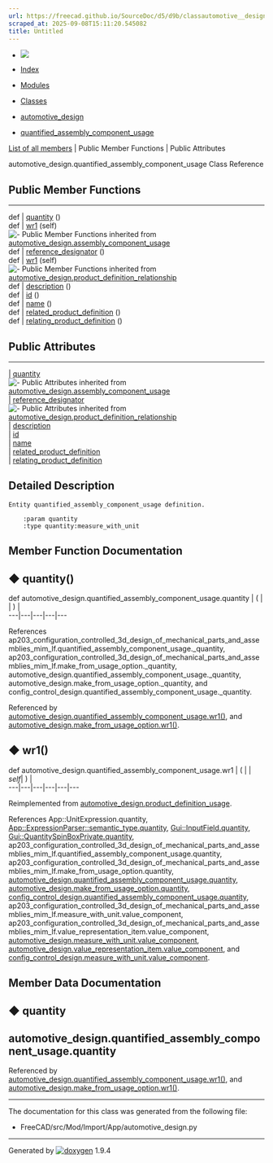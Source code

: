 ```yaml
---
url: https://freecad.github.io/SourceDoc/d5/d9b/classautomotive__design_1_1quantified__assembly__component__usage.html
scraped_at: 2025-09-08T15:11:20.545082
title: Untitled
---
```


  * [ ![](https://www.freecad.org/svg/logo-freecad.svg) ](https://freecadweb.org "FreeCAD")
  * [Index](../../index.html "Index")
  * [Modules](../../modules.html "Modules list")
  * [Classes](../../annotated.html "Annotated list")

  * [automotive_design](../../d4/ddf/namespaceautomotive__design.html)
  * [quantified_assembly_component_usage](../../d5/d9b/classautomotive__design_1_1quantified__assembly__component__usage.html)

[List of all members](../../dc/dc4/classautomotive__design_1_1quantified__assembly__component__usage-members.html) | Public Member Functions | Public Attributes

automotive_design.quantified_assembly_component_usage Class Reference

##  Public Member Functions  
  
---  
def | [quantity](../../d5/d9b/classautomotive__design_1_1quantified__assembly__component__usage.html#a0bda01c0e7bf2b00e6898f4475be4990) ()  
def | [wr1](../../d5/d9b/classautomotive__design_1_1quantified__assembly__component__usage.html#aed6cc3626acff4dc91ea150e4b3ddc3a) (self)  
![-](../../closed.png) Public Member Functions inherited from
[automotive_design.assembly_component_usage](../../de/de4/classautomotive__design_1_1assembly__component__usage.html)  
def | [reference_designator](../../de/de4/classautomotive__design_1_1assembly__component__usage.html#a7a0d020919dda867cbba40b1fd62afce) ()  
def | [wr1](../../d6/d51/classautomotive__design_1_1product__definition__usage.html#a1b9a87b051e6f8f5626be517305ba14a) (self)  
![-](../../closed.png) Public Member Functions inherited from
[automotive_design.product_definition_relationship](../../d4/d9d/classautomotive__design_1_1product__definition__relationship.html)  
def | [description](../../d4/d9d/classautomotive__design_1_1product__definition__relationship.html#a7fae75453fae00fcb7fbdbdeca822dcc) ()  
def | [id](../../d4/d9d/classautomotive__design_1_1product__definition__relationship.html#ae8e97311578df69cea700c0f53141a0e) ()  
def | [name](../../d4/d9d/classautomotive__design_1_1product__definition__relationship.html#aae1e9b63ca199974a2ff9baca1c1f50d) ()  
def | [related_product_definition](../../d4/d9d/classautomotive__design_1_1product__definition__relationship.html#abf01d576adfeb1f18496fe97886242f3) ()  
def | [relating_product_definition](../../d4/d9d/classautomotive__design_1_1product__definition__relationship.html#a0d4abc8f217bd29f233d6e9fe3d70e4b) ()  
  
##  Public Attributes  
  
---  
|
[quantity](../../d5/d9b/classautomotive__design_1_1quantified__assembly__component__usage.html#a3888b5d46915cb7456bdd5bfc0f82775)  
![-](../../closed.png) Public Attributes inherited from
[automotive_design.assembly_component_usage](../../de/de4/classautomotive__design_1_1assembly__component__usage.html)  
|
[reference_designator](../../de/de4/classautomotive__design_1_1assembly__component__usage.html#a3b9fc83dac1cf1567e10a6c6a0de608d)  
![-](../../closed.png) Public Attributes inherited from
[automotive_design.product_definition_relationship](../../d4/d9d/classautomotive__design_1_1product__definition__relationship.html)  
|
[description](../../d4/d9d/classautomotive__design_1_1product__definition__relationship.html#a42164bd70dc59ddf47bda80a46cf035a)  
|
[id](../../d4/d9d/classautomotive__design_1_1product__definition__relationship.html#aded7c551700791620e185b73ac3dabaa)  
|
[name](../../d4/d9d/classautomotive__design_1_1product__definition__relationship.html#ae895328775ad0a6e909641acf70cfa35)  
|
[related_product_definition](../../d4/d9d/classautomotive__design_1_1product__definition__relationship.html#a68913ee57e66da588d2efc47a0eef813)  
|
[relating_product_definition](../../d4/d9d/classautomotive__design_1_1product__definition__relationship.html#a629db485b95eb8e6a39f2f0f2e164e2f)  
  
## Detailed Description

    
    
    Entity quantified_assembly_component_usage definition.
    
        :param quantity
        :type quantity:measure_with_unit

## Member Function Documentation

## ◆ quantity()

def automotive_design.quantified_assembly_component_usage.quantity  | ( | | ) |   
---|---|---|---|---  
  
References
ap203_configuration_controlled_3d_design_of_mechanical_parts_and_assemblies_mim_lf.quantified_assembly_component_usage._quantity,
ap203_configuration_controlled_3d_design_of_mechanical_parts_and_assemblies_mim_lf.make_from_usage_option._quantity,
automotive_design.quantified_assembly_component_usage._quantity,
automotive_design.make_from_usage_option._quantity, and
config_control_design.quantified_assembly_component_usage._quantity.

Referenced by
[automotive_design.quantified_assembly_component_usage.wr1()](../../d5/d9b/classautomotive__design_1_1quantified__assembly__component__usage.html#aed6cc3626acff4dc91ea150e4b3ddc3a),
and
[automotive_design.make_from_usage_option.wr1()](../../d9/d86/classautomotive__design_1_1make__from__usage__option.html#a32bfd0779e9f4db34925c1de0d9bf66a).

## ◆ wr1()

def automotive_design.quantified_assembly_component_usage.wr1  | ( |  | _self_| ) |   
---|---|---|---|---|---  
  
Reimplemented from
[automotive_design.product_definition_usage](../../d6/d51/classautomotive__design_1_1product__definition__usage.html#a1b9a87b051e6f8f5626be517305ba14a).

References App::UnitExpression.quantity,
[App::ExpressionParser::semantic_type.quantity](../../d6/dc0/classApp_1_1ExpressionParser_1_1semantic__type.html#a7e78033f7fd4478c5b67f625c5fa9e4f),
[Gui::InputField.quantity](../../da/dfa/classGui_1_1InputField.html#a3e5b432e88f74cd8143c2d7f7c445dc6),
[Gui::QuantitySpinBoxPrivate.quantity](../../dd/d08/classGui_1_1QuantitySpinBoxPrivate.html#ac2ba4110d3210f9c2f7cb5cbe99fcf55),
ap203_configuration_controlled_3d_design_of_mechanical_parts_and_assemblies_mim_lf.quantified_assembly_component_usage.quantity,
ap203_configuration_controlled_3d_design_of_mechanical_parts_and_assemblies_mim_lf.make_from_usage_option.quantity,
[automotive_design.quantified_assembly_component_usage.quantity](../../d5/d9b/classautomotive__design_1_1quantified__assembly__component__usage.html#a3888b5d46915cb7456bdd5bfc0f82775),
[automotive_design.make_from_usage_option.quantity](../../d9/d86/classautomotive__design_1_1make__from__usage__option.html#a61d0c809c0ea261082a2ea623c73ec98),
[config_control_design.quantified_assembly_component_usage.quantity](../../db/d30/classconfig__control__design_1_1quantified__assembly__component__usage.html#aaac32fa5d91e4dc82f33b7f4abbfe777),
ap203_configuration_controlled_3d_design_of_mechanical_parts_and_assemblies_mim_lf.measure_with_unit.value_component,
ap203_configuration_controlled_3d_design_of_mechanical_parts_and_assemblies_mim_lf.value_representation_item.value_component,
[automotive_design.measure_with_unit.value_component](../../db/d66/classautomotive__design_1_1measure__with__unit.html#a6a36286bc2dcf141ac26006e93b8d59b),
[automotive_design.value_representation_item.value_component](../../d3/da7/classautomotive__design_1_1value__representation__item.html#af3ad8e6f86fac9a9bcca8f9c923ddfd7),
and
[config_control_design.measure_with_unit.value_component](../../d7/d6d/classconfig__control__design_1_1measure__with__unit.html#ab07ae804801ef56357725e86474a1666).

## Member Data Documentation

## ◆ quantity

automotive_design.quantified_assembly_component_usage.quantity  
---  
  
Referenced by
[automotive_design.quantified_assembly_component_usage.wr1()](../../d5/d9b/classautomotive__design_1_1quantified__assembly__component__usage.html#aed6cc3626acff4dc91ea150e4b3ddc3a),
and
[automotive_design.make_from_usage_option.wr1()](../../d9/d86/classautomotive__design_1_1make__from__usage__option.html#a32bfd0779e9f4db34925c1de0d9bf66a).

* * *

The documentation for this class was generated from the following file:

  * FreeCAD/src/Mod/Import/App/automotive_design.py

* * *

Generated by
[![doxygen](../../doxygen.svg)](https://www.doxygen.org/index.html) 1.9.4

